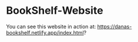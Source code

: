 # BookShelf-Website

You can see this website in action at: https://danas-bookshelf.netlify.app/index.html?
